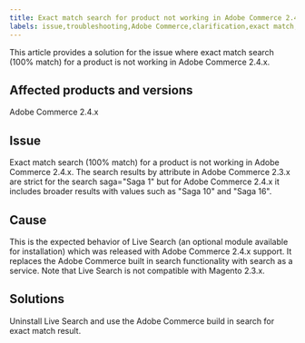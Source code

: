 ```yaml
---
title: Exact match search for product not working in Adobe Commerce 2.4.x
labels: issue,troubleshooting,Adobe Commerce,clarification,exact match,product search,Live Search,native search,100% match,2.4.x
---
```


This article provides a solution for the issue where exact match search (100% match) for a product is not working in Adobe Commerce 2.4.x.

## Affected products and versions

Adobe Commerce 2.4.x

## Issue

Exact match search (100% match) for a product is not working in Adobe Commerce 2.4.x. The search results by attribute in Adobe Commerce 2.3.x are strict for the search saga="Saga 1" but for Adobe Commerce 2.4.x it includes broader results with values such as "Saga 10" and "Saga 16".

## Cause

This is the expected behavior of Live Search (an optional module available for installation) which was released with Adobe Commerce 2.4.x support. It replaces the Adobe Commerce built in search functionality with search as a service. Note that Live Search is not compatible with Magento 2.3.x.

## Solutions

Uninstall Live Search and use the Adobe Commerce build in search for exact match result.
